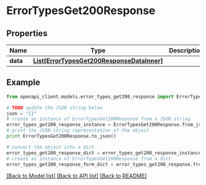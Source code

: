 # ErrorTypesGet200Response


## Properties
Name | Type | Description | Notes
------------ | ------------- | ------------- | -------------
**data** | [**List[ErrorTypesGet200ResponseDataInner]**](ErrorTypesGet200ResponseDataInner.md) |  | [optional] 

## Example

```python
from openapi_client.models.error_types_get200_response import ErrorTypesGet200Response

# TODO update the JSON string below
json = "{}"
# create an instance of ErrorTypesGet200Response from a JSON string
error_types_get200_response_instance = ErrorTypesGet200Response.from_json(json)
# print the JSON string representation of the object
print ErrorTypesGet200Response.to_json()

# convert the object into a dict
error_types_get200_response_dict = error_types_get200_response_instance.to_dict()
# create an instance of ErrorTypesGet200Response from a dict
error_types_get200_response_form_dict = error_types_get200_response.from_dict(error_types_get200_response_dict)
```
[[Back to Model list]](../README.md#documentation-for-models) [[Back to API list]](../README.md#documentation-for-api-endpoints) [[Back to README]](../README.md)



